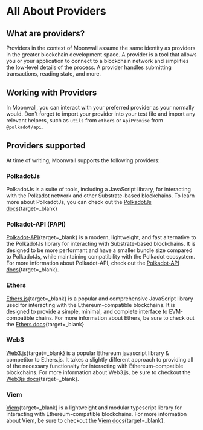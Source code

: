 # All About Providers

## What are providers? 

Providers in the context of Moonwall assume the same identity as providers in the greater blockchain development space. A provider is a tool that allows you or your application to connect to a blockchain network and simplifies the low-level details of the process. A provider handles submitting transactions, reading state, and more. 


## Working with Providers

In Moonwall, you can interact with your preferred provider as your normally would. Don't forget to import your provider into your test file and import any relevant helpers, such as `utils` from `ethers` or `ApiPromise` from `@polkadot/api`.

## Providers supported

At time of writing, Moonwall supports the following providers:

### PolkadotJs

PolkadotJs is a suite of tools, including a JavaScript library, for interacting with the Polkadot network and other Substrate-based blockchains. To learn more about PolkadotJs, you can check out the [PolkadotJs docs](https://polkadot.js.org/docs/api/){target=_blank}

### Polkadot-API (PAPI)

[Polkadot-API](https://github.com/polkadot-api/polkadot-api){target=_blank} is a modern, lightweight, and fast alternative to the PolkadotJs library for interacting with Substrate-based blockchains. It is designed to be more performant and have a smaller bundle size compared to PolkadotJs, while maintaining compatibility with the Polkadot ecosystem. For more information about Polkadot-API, check out the [Polkadot-API docs](https://papi.how/){target=_blank}.

### Ethers

[Ethers.js](https://github.com/ethers-io/ethers.js){target=_blank} is a popular and comprehensive JavaScript library used for interacting with the Ethereum-compatible blockchains. It is designed to provide a simple, minimal, and complete interface to EVM-compatible chains. For more information about Ethers, be sure to check out the [Ethers docs](https://docs.ethers.org/v6/){target=_blank}

### Web3

[Web3.js](https://github.com/web3/web3.js){target=_blank} is a popular Ethereum javascript library & competitor to Ethers.js. It takes a slightly different approach to providing all of the necessary functionaity for interacting with Ethereum-compatible blockchains. For more information about Web3.js, be sure to checkout the [Web3js docs](https://web3js.readthedocs.io/en/v1.10.0/){target=_blank}.

### Viem

[Viem](https://github.com/wevm/viem){target=_blank} is a lightweight and modular typescript library for interacting with Ethereum-compatible blockchains. For more information about Viem, be sure to checkout the [Viem docs](https://viem.sh/){target=_blank}. 
